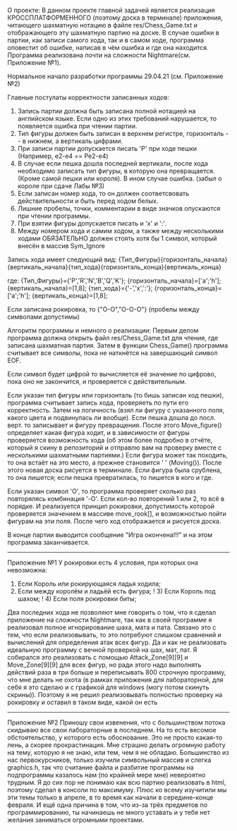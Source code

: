 О проекте:
В данном проекте главной задачей является реализация КРОССПЛАТФОРМЕННОГО (поэтому доска в терминале) приложения, читающего шахматную нотацию в файле res/Chess_Game.txt и отображающего эту шахматную партию на доске. 
В случае ошибки в партии, как записи самого хода, так и в самом ходе, программа оповестит об ошибке, написав в чём ошибка и где она находится.
Программа реализована почти на сложности Nightmare(см. Приложение №1).

Нормальное начало разработки программы 29.04.21 (см. Приложение №2)

Главные постулаты корректности записанных ходов:
1) Запись партии должна быть записана полной нотацией на английском языке. Если одно из этих требований нарушается, то появляется ошибка при чтении партии.
2) Тип фигуры должен быть записан в верхнем регистре, горизонталь -- в нижнем, а вертикаль цифрами.
3) При записи партии допускается писать 'P' при ходе пешки (Например, e2-e4 == Pe2-e4)
4) В случае если пешка дошла последней вертикали, после хода необходимо записать тип фигуры, в которую она превращается. (Кроме самой пешки или короля). В ином случае ошибка.
(забыл о короле при сдаче Лабы №3)
5) Если записан номер хода, то он должен соответсвовать действительности и быть перед ходом белых.
6) Лишние пробелы, точки, комментарии в виде значков опускаются при чтении программы.
7) При взятии фигуры допускается писать и 'x' и ':'.
8) Между номером хода и самим ходом, а также между несколькими ходами ОБЯЗАТЕЛЬНО должен стоять хотя бы 1 символ, который внесён в массив Sym_Ignore

Запись хода имеет следующий вид:
{Тип_Фигуры}{горизонталь_начала}{вертикаль_начала}{тип_хода}{горизонталь_конца}{вертикаль_конца}

где:
{Тип_Фигуры}={'P','R','N','B','Q','K'};
{горизонталь_начала}=['a';'h'];
{вертикаль_начала}=[1,8];
{тип_хода}={'-','x',':'};
{горизонталь_конца}=['a';'h'];
{вертикаль_конца}=[1,8];

Если записана рокировка, то
{"O-O","O-O-O"} (пробелы между символами допустимы)


Алгоритм программы и немного о реализации:
Первым делом программа должна открыть файл res/Chess_Game.txt для чтения, где записана шахматная партия.
Затем в функции Chess_Game() программа считывает все символы, пока не наткнётся на завершающий символ EOF.

Если символ будет цифрой то вычисляется её значение по цифрово, пока оно не закончится, и проверяется с действительным.

Если указан тип фигуры или горизонталь (то бишь записан ход пешки), программа считывает запись хода, проверяеть по пути его корректность. Затем на логичность 
(взял ли фигуру с указанного поля, какого цвета и подвинулась ли вообще). Если пешка дошла до посл. верт. то записывает и фигуру превращения.
После этого Move_figure() определяет какая фигура ходит, и в зависимости от фигуры проверяется возможность хода (об этом более подробно в отчёте,
который я скину в репозиторий и отправлю вам на проверку вместе с несколькими шахматными партиями.) Если фигура может так походить, то она встаёт 
на это место, а прежнее становится ' ' (Moving()). После этого новая доска рисуется в терминале. Если фигура была срублена, то она пишется; если пешка превратилась,
то пишется в кого и где.

Если указан символ 'O', то программа проверяет сколько раз повторялясь комбинация '-O'. Если кол-во повторений 1 или 2, то всё в порядке. И реализуется принцип рокировки,
допустимость которой проверяется значением в массиве move_rook[], и возможностью пойти фигурам на эти поля. После чего ход отображается и рисуется доска.

В конце партии выводится сообщение "Игра окончена!!!" и на этом программа заканчивается.


----------------
Приложение №1
У рокировки есть 4 условия, при которых она невозможна:
  1) Если Король или рокирующаяся ладья ходила;
  2) Если между королём и ладьёй есть фигура;
! 3) Если Король под шахом;
! 4) Если поля рокировки биты;

Два последних хода не позволяют мне говорить о том, что я сделал приложение на сложности Nightmare, так как в своей программе я реализовал полное игнорирование шаха, мата и пата.
Связано это с тем, что если реализовывать, то это потребуют слишком сравнений и вычислений для определения атак всех фигур. Да и как не реализовать идеальную программу 
с вечной проверкой на шах, мат, пат. Я собирался это реализовать с помощью Attack_Zone[9][9] и Move_Zone[9][9] для всех фигур, но ради этого надо выполнять действий раза в три больше и 
переписывать 800 строчную программу, что мне делать не охота (в рамках приложения для лабораторной, для себя я это сделаю и с графикой для windows (могу потом скинуть скрины)).
Поэтому я не решил реализовывать полностью проверку на рокировку и оставил в таком виде, какой он есть


---------------
Приложение №2 
Приношу свои извенения, что с большинством потока скидываю все свои лабораторные в последнем. На то есть весомое обстоятельство, у которого есть обоснование.
Это не просто какая-то лень, а скорее прокрастинация. Мне страшно делать огромную работу на тему, которую я не знаю, или тем, чем я не обладаю.
Большинство из нас первокурсников, только изучили символьный массив и слегка graphics.h, так что считание файла и разбитие программы на подпрограммы
казалось нам (по крайней мере мне) невероятно трудным. Я до сих пор не понимаю как всю партию реализовать в html, поэтому сделал в консоли по максимуму.
Плюс ко всему изучитили мы эти темы только в апреле, в то время как начали в середине-конце февраля.
И ещё одна причина в том, что из-за трёх предметов по программированию, ты начинаешь не много уставать и у тебя нет желания заниматься огромными проектами.

